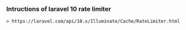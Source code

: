 ### Intructions of laravel 10 rate limiter
    > https://laravel.com/api/10.x/Illuminate/Cache/RateLimiter.html
